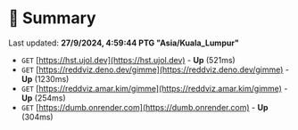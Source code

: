 # 📖 Summary
Last updated: **27/9/2024, 4:59:44 PTG "Asia/Kuala_Lumpur"**

- `GET` [https://hst.ujol.dev](https://hst.ujol.dev) - **Up** (521ms)
- `GET` [https://reddviz.deno.dev/gimme](https://reddviz.deno.dev/gimme) - **Up** (1230ms)
- `GET` [https://reddviz.amar.kim/gimme](https://reddviz.amar.kim/gimme) - **Up** (254ms)
- `GET` [https://dumb.onrender.com](https://dumb.onrender.com) - **Up** (304ms)
